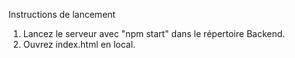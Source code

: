 Instructions de lancement

1) Lancez le serveur avec "npm start" dans le répertoire Backend.
2) Ouvrez index.html en local.
